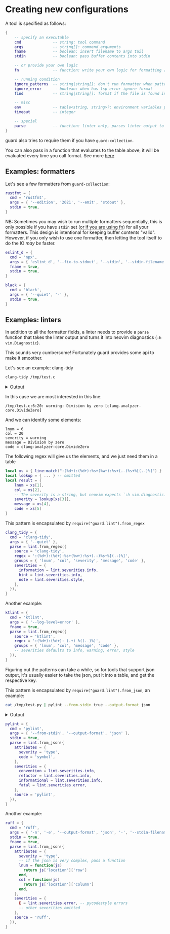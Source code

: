 # Creating new configurations

A tool is specified as follows:

```lua
{
    -- specify an executable
    cmd              -- string: tool command
    args             -- string[]: command arguments
    fname            -- boolean: insert filename to args tail
    stdin            -- boolean: pass buffer contents into stdin

    -- or provide your own logic
    fn               -- function: write your own logic for formatting / linting, more in ADVANCED.md

    -- running condition
    ignore_patterns  -- string|string[]: don't run formatter when pattern match against file name
    ignore_error     -- boolean: when has lsp error ignore format
    find             -- string|string[]: format if the file is found in the lsp root dir

    -- misc
    env              -- table<string, string>?: environment variables passed to cmd (key value pair)
    timeout          -- integer

    -- special
    parse            -- function: linter only, parses linter output to neovim diagnostic
}
```

guard also tries to require them if you have `guard-collection`.

You can also pass in a function that evaluates to the table above, it will be evaluated every time you call format. See more [here](https://github.com/nvimdev/guard.nvim/blob/main/ADVANCED.md#dynamic-formatters)

## Examples: formatters

Let's see a few formatters from `guard-collection`:

```lua
rustfmt = {
  cmd = 'rustfmt',
  args = { '--edition', '2021', '--emit', 'stdout' },
  stdin = true,
}
```

NB: Sometimes you may wish to run multiple formatters sequentially, this is only possible if you have `stdin` set ([or if you are using fn](./ADVANCED.md)) for all your formatters. This design is intentional for keeping buffer contents "valid". However, if you only wish to use one formatter, then letting the tool itself to do the IO _may be_ faster.

```lua
eslint_d = {
  cmd = 'npx',
  args = { 'eslint_d', '--fix-to-stdout', '--stdin', '--stdin-filename' },
  fname = true,
  stdin = true,
}

black = {
  cmd = 'black',
  args = { '--quiet', '-' },
  stdin = true,
}
```

## Examples: linters

In addition to all the formatter fields, a linter needs to provide a `parse` function that takes the linter output and turns it into neovim diagnostics (`:h vim.Diagnostic`).

This sounds very cumbersome! Fortunately guard provides some api to make it smoother.

Let's see an example: clang-tidy

```bash
clang-tidy /tmp/test.c
```

<details>
<summary>Output</summary>

```
Error while trying to load a compilation database:
Could not auto-detect compilation database for file "/tmp/test.c"
No compilation database found in /tmp or any parent directory
fixed-compilation-database: Error while opening fixed database: No such file or directory
json-compilation-database: Error while opening JSON database: No such file or directory
Running without flags.
1 warning generated.
/tmp/test.c:6:20: warning: Division by zero [clang-analyzer-core.DivideZero]
/tmp/test.c:6:20: warning: Division by zero [clang-analyzer-core.DivideZero]
    6 |     printf("%d", x / y);
      |                  ~~^~~
/tmp/test.c:5:5: note: 'y' initialized to 0
    5 |     int y = 0;
      |     ^~~~~
/tmp/test.c:6:20: note: Division by zero
    6 |     printf("%d", x / y);
      |                  ~~^~~

```

</details>

In this case we are most interested in this line:

```
/tmp/test.c:6:20: warning: Division by zero [clang-analyzer-core.DivideZero]
```

And we can identify some elements:

```
lnum = 6
col = 20
severity = warning
message = Division by zero
code = clang-analyzer-core.DivideZero
```

The following regex will give us the elements, and we just need them in a table

```lua
local xs = { line:match(":(%d+):(%d+):%s+(%w+):%s+(.-)%s+%[(.-)%]") }
local lookup = { ... } -- omitted
local result = {
    lnum = xs[1],
    col = xs[2],
    -- The severity is a string, but neovim expects `:h vim.diagnostic.severity`
    severity = lookup[xs[3]],
    message = xs[4],
    code = xs[5]
}
```

This pattern is encapsulated by `require("guard.lint").from_regex`

```lua
clang_tidy = {
  cmd = 'clang-tidy',
  args = { '--quiet' },
  parse = lint.from_regex({
    source = 'clang-tidy',
    regex = ':(%d+):(%d+):%s+(%w+):%s+(.-)%s+%[(.-)%]',
    groups = { 'lnum', 'col', 'severity', 'message', 'code' },
    severities = {
      information = lint.severities.info,
      hint = lint.severities.info,
      note = lint.severities.style,
    },
  }),
}
```

Another example:

```lua
ktlint = {
  cmd = 'ktlint',
  args = { '--log-level=error' },
  fname = true,
  parse = lint.from_regex({
    source = 'ktlint',
    regex = ':(%d+):(%d+): (.+) %((.-)%)',
    groups = { 'lnum', 'col', 'message', 'code' },
    -- severities defaults to info, warning, error, style
  }),
}
```

Figuring out the patterns can take a while, so for tools that support json output, it's usually easier to take the json, put it into a table, and get the respective key.

This pattern is encapsulated by `require("guard.lint").from_json`, an example:

```bash
cat /tmp/test.py | pylint --from-stdin true --output-format json
```

<details>
<summary>Output</summary>
    
```
[
    {
        "type": "convention",
        "module": "true",
        "obj": "",
        "line": 89,
        "column": 0,
        "endLine": null,
        "endColumn": null,
        "path": "true",
        "symbol": "line-too-long",
        "message": "Line too long (125/100)",
        "message-id": "C0301"
    },
    {
        "type": "convention",
        "module": "true",
        "obj": "",
        "line": 215,
        "column": 0,
        "endLine": null,
        "endColumn": null,
        "path": "true",
        "symbol": "line-too-long",
        "message": "Line too long (108/100)",
        "message-id": "C0301"
    }
]

````
</details>

```lua
pylint = {
  cmd = 'pylint',
  args = { '--from-stdin', '--output-format', 'json' },
  stdin = true,
  parse = lint.from_json({
    attributes = {
      severity = 'type',
      code = 'symbol',
    },
    severities = {
      convention = lint.severities.info,
      refactor = lint.severities.info,
      informational = lint.severities.info,
      fatal = lint.severities.error,
    },
    source = 'pylint',
  }),
}
````

Another example:

```lua
ruff = {
  cmd = 'ruff',
  args = { '-n', '-e', '--output-format', 'json', '-', '--stdin-filename' },
  stdin = true,
  fname = true,
  parse = lint.from_json({
    attributes = {
      severity = 'type',
      -- if the json is very complex, pass a function
      lnum = function(js)
        return js['location']['row']
      end,
      col = function(js)
        return js['location']['column']
      end,
    },
    severities = {
      E = lint.severities.error, -- pycodestyle errors
      -- other severities omitted
    },
    source = 'ruff',
  }),
}
```
